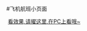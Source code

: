  #飞机航班小页面
  
  <a href="http://htmlpreview.github.io/?https://github.com/zhangjt/plane/blob/master/index.html">看效果,请擢这里,在PC上看哦~</a>
